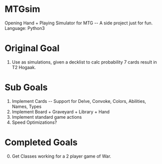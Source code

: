 # MTGsim
Opening Hand + Playing Simulator for MTG -- A side project just for fun.
Language: Python3

# Original Goal
1) Use as simulations, given a decklist to calc probability 7 cards result in T2 Hogaak.

# Sub Goals
1) Implement Cards -- Support for Delve, Convoke, Colors, Abilities, Names, Types
2) Implement Board + Graveyard + Library + Hand
3) Implement standard game actions
4) Speed Optimizations?

# Completed Goals
0) Get Classes working for a 2 player game of War.